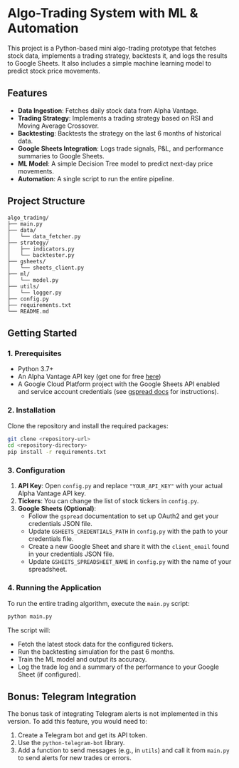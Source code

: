 # Algo-Trading System with ML & Automation

This project is a Python-based mini algo-trading prototype that fetches stock data, implements a trading strategy, backtests it, and logs the results to Google Sheets. It also includes a simple machine learning model to predict stock price movements.

## Features

- **Data Ingestion**: Fetches daily stock data from Alpha Vantage.
- **Trading Strategy**: Implements a trading strategy based on RSI and Moving Average Crossover.
- **Backtesting**: Backtests the strategy on the last 6 months of historical data.
- **Google Sheets Integration**: Logs trade signals, P&L, and performance summaries to Google Sheets.
- **ML Model**: A simple Decision Tree model to predict next-day price movements.
- **Automation**: A single script to run the entire pipeline.

## Project Structure
```
algo_trading/
├── main.py
├── data/
│   └── data_fetcher.py
├── strategy/
│   ├── indicators.py
│   └── backtester.py
├── gsheets/
│   └── sheets_client.py
├── ml/
│   └── model.py
├── utils/
│   └── logger.py
├── config.py
├── requirements.txt
└── README.md
```

## Getting Started

### 1. Prerequisites

- Python 3.7+
- An Alpha Vantage API key (get one for free [here](https://www.alphavantage.co/support/#api-key))
- A Google Cloud Platform project with the Google Sheets API enabled and service account credentials (see [gspread docs](https://gspread.readthedocs.io/en/latest/oauth2.html) for instructions).

### 2. Installation

Clone the repository and install the required packages:

```bash
git clone <repository-url>
cd <repository-directory>
pip install -r requirements.txt
```

### 3. Configuration

1.  **API Key**: Open `config.py` and replace `"YOUR_API_KEY"` with your actual Alpha Vantage API key.
2.  **Tickers**: You can change the list of stock tickers in `config.py`.
3.  **Google Sheets (Optional)**:
    *   Follow the `gspread` documentation to set up OAuth2 and get your credentials JSON file.
    *   Update `GSHEETS_CREDENTIALS_PATH` in `config.py` with the path to your credentials file.
    *   Create a new Google Sheet and share it with the `client_email` found in your credentials JSON file.
    *   Update `GSHEETS_SPREADSHEET_NAME` in `config.py` with the name of your spreadsheet.

### 4. Running the Application

To run the entire trading algorithm, execute the `main.py` script:

```bash
python main.py
```

The script will:
- Fetch the latest stock data for the configured tickers.
- Run the backtesting simulation for the past 6 months.
- Train the ML model and output its accuracy.
- Log the trade log and a summary of the performance to your Google Sheet (if configured).

## Bonus: Telegram Integration

The bonus task of integrating Telegram alerts is not implemented in this version. To add this feature, you would need to:
1.  Create a Telegram bot and get its API token.
2.  Use the `python-telegram-bot` library.
3.  Add a function to send messages (e.g., in `utils`) and call it from `main.py` to send alerts for new trades or errors.
